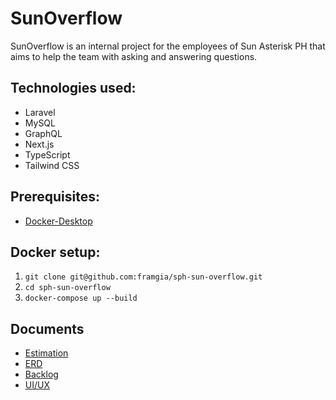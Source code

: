 # SunOverflow

SunOverflow is an internal project for the employees of Sun Asterisk PH that aims to help the team with asking and answering questions.

## Technologies used:
- Laravel
- MySQL
- GraphQL
- Next.js
- TypeScript
- Tailwind CSS

## Prerequisites:
- [Docker-Desktop](https://www.docker.com/products/docker-desktop/)


## Docker setup:
1. ``git clone git@github.com:framgia/sph-sun-overflow.git``
2. ``cd sph-sun-overflow``
3. ``docker-compose up --build``

## Documents

- [Estimation](https://docs.google.com/spreadsheets/d/1pSajhWswE2wfniCL-XcLGX5kjEV6o7oSQIVOgSbwtgQ/edit?usp=drive_web&ouid=103072047113463356263)
- [ERD](https://app.diagrams.net/#G1YMg16J4mSrkXzbFUVQsKdqbCAvtYo0g9)
- [Backlog](https://framgiaph.backlog.com/find/SUN_OVERFLOW?projectId=126452&statusId=1&statusId=2&statusId=3&parentChildIssue=4&sort=UPDATED&order=false&simpleSearch=true&allOver=false&offset=0)
- [UI/UX](https://www.figma.com/file/ySgsFhCJ8pZYQeUWDDBqdQ/SO?node-id=0%3A1)
